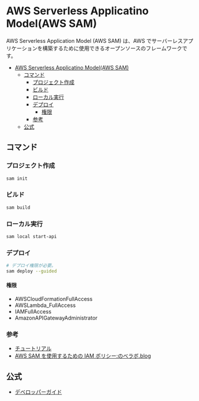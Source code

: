 # AWS Serverless Applicatino Model(AWS SAM)

AWS Serverless Application Model (AWS SAM) は、AWS でサーバーレスアプリケーションを構築するために使用できるオープンソースのフレームワークです。

- [AWS Serverless Applicatino Model(AWS SAM)](#aws-serverless-applicatino-modelaws-sam)
  - [コマンド](#コマンド)
    - [プロジェクト作成](#プロジェクト作成)
    - [ビルド](#ビルド)
    - [ローカル実行](#ローカル実行)
    - [デプロイ](#デプロイ)
      - [権限](#権限)
    - [参考](#参考)
  - [公式](#公式)

## コマンド

### プロジェクト作成

``` bash
sam init
```

### ビルド

``` bash
sam build
```

### ローカル実行

``` bash
sam local start-api
```

### デプロイ

``` bash
# デプロイ権限が必要。
sam deploy --guided
```

#### 権限

- AWSCloudFormationFullAccess
- AWSLambda_FullAccess
- IAMFullAccess
- AmazonAPIGatewayAdministrator

### 参考

- [チュートリアル](https://docs.aws.amazon.com/ja_jp/serverless-application-model/latest/developerguide/serverless-getting-started-hello-world.html)
- [AWS SAM を使用するための IAM ポリシー:のべラボ.blog](https://nobelabo.hatenablog.com/entry/2022/07/31/142738)

## 公式

- [デベロッパーガイド](https://docs.aws.amazon.com/ja_jp/serverless-application-model/latest/developerguide/what-is-sam.html)